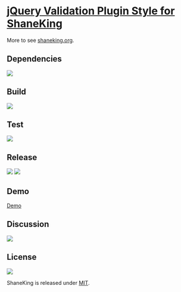 # [jQuery Validation Plugin Style for ShaneKing][]
More to see [shaneking.org][].

## Dependencies
[![][versioneye img]][versioneye]

## Build
[![][travis img]][travis]

## Test
[![][coverage img]][coverage]

## Release
[![][bowerbadge img]][bowerbadge]
[![][npmbadge img]][npmbadge]

## Demo
[Demo][]

## Discussion
[![][gitter img]][gitter]

## License
[![][license img]][license]

ShaneKing is released under [MIT][].


[jQuery Validation Plugin Style for ShaneKing]: http://shaneking.org/c/jquery-validation-sk
[shaneking.org]: http://shaneking.org/


[versioneye]:https://www.versioneye.com/user/projects/56f6050f35630e0034fda4d8
[versioneye img]:https://www.versioneye.com/user/projects/56f6050f35630e0034fda4d8/badge.svg


[travis]:https://travis-ci.org/ShaneKing/jquery-validation-sk
[travis img]:https://travis-ci.org/ShaneKing/jquery-validation-sk.png


[coverage]:https://codecov.io/github/ShaneKing/jquery-validation-sk?branch=mirror
[coverage img]:https://codecov.io/github/ShaneKing/jquery-validation-sk/coverage.svg?branch=mirror
[saucelabs]:https://saucelabs.com/u/ShaneKing
[saucelabs img]:https://saucelabs.com/browser-matrix/ShaneKing.svg


[bowerbadge]:http://bower.io/search/?q=jquery-validation-sk
[bowerbadge img]:https://img.shields.io/bower/v/jquery-validation-sk.svg
[npmbadge]:https://www.npmjs.com/package/jquery-validation-sk
[npmbadge img]:https://img.shields.io/npm/v/jquery-validation-sk.svg

[Demo]:http://htmlpreview.github.io/?https://github.com/ShaneKing/jquery-validation-sk/blob/mirror/demo/index.html


[gitter]:https://gitter.im/ShaneKing/jquery-validation-sk?utm_source=badge&utm_medium=badge&utm_campaign=pr-badge
[gitter img]:https://badges.gitter.im/Join%20Chat.svg


[MIT]: https://opensource.org/licenses/MIT
[license]:LICENSE
[license img]:https://img.shields.io/badge/License-MIT-blue.svg
